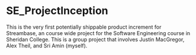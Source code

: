 # SE_ProjectInception
This is the very first potentially shippable product increment for Streambase, an course wide project for the Software Engineering course in Sheridan College. This is a group project that involves Justin MacGregor, Alex Theil, and Sri Amin (myself).

